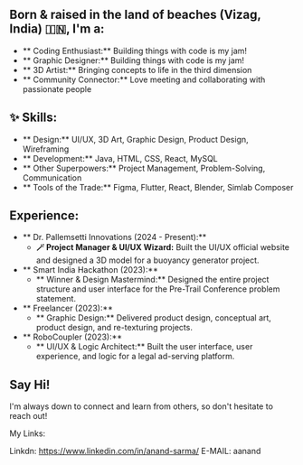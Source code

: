##  Born & raised in the land of beaches (Vizag, India) 🇮🇳, I'm a:

* ** Coding Enthusiast:** Building things with code is my jam! 
* ** Graphic Designer:** Building things with code is my jam! 
* ** 3D Artist:** Bringing concepts to life in the third dimension ️
* ** Community Connector:** Love meeting and collaborating with passionate people 

## ✨ Skills:

* ** Design:** UI/UX, 3D Art, Graphic Design, Product Design, Wireframing 
* ** Development:** Java, HTML, CSS, React, MySQL
* ** Other Superpowers:** Project Management, Problem-Solving, Communication ️
* ** Tools of the Trade:** Figma, Flutter, React, Blender, Simlab Composer 

##  Experience:

* ** Dr. Pallemsetti Innovations (2024 - Present):**
    * **🪄 Project Manager & UI/UX Wizard:** Built the UI/UX official website and designed a 3D model for a buoyancy generator project.
* ** Smart India Hackathon (2023):**
    * ** Winner & Design Mastermind:** Designed the entire project structure and user interface for the Pre-Trail Conference problem statement.
* ** Freelancer (2023):**
    * ** Graphic Design:** Delivered product design, conceptual art, product design, and re-texturing projects.
* ** RoboCoupler (2023):**
    * ** UI/UX & Logic Architect:** Built the user interface, user experience, and logic for a legal ad-serving platform.

##  Say Hi!

I'm always down to connect and learn from others, so don't hesitate to reach out! 

My Links:

Linkdn: https://www.linkedin.com/in/anand-sarma/
E-MAIL: aanand
